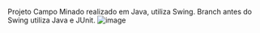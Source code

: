 Projeto Campo Minado realizado em Java, utiliza Swing. Branch antes do Swing utiliza Java e JUnit.
![image](https://github.com/Saaanzio/Mine-Sweeper/assets/128072794/53f51494-d99c-43b9-8534-1d6667d39b66)
